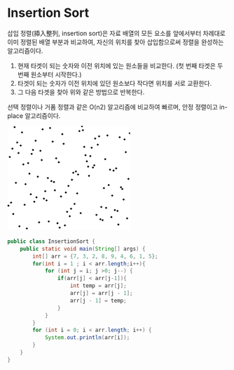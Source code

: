 # Insertion Sort

삽입 정렬(揷入整列, insertion sort)은 자료 배열의 모든 요소를 앞에서부터 차례대로 이미 정렬된 배열 부분과 비교하여, 자신의 위치를 찾아 삽입함으로써 정렬을 완성하는 알고리즘이다.

1. 현재 타겟이 되는 숫자와 이전 위치에 있는 원소들을 비교한다. (첫 번째 타겟은 두 번째 원소부터 시작한다.)
2. 타겟이 되는 숫자가 이전 위치에 있던 원소보다 작다면 위치를 서로 교환한다.
3. 그 다음 타겟을 찾아 위와 같은 방법으로 반복한다. 

선택 정렬이나 거품 정렬과 같은 O(n2) 알고리즘에 비교하여 빠르며, 안정 정렬이고 in-place 알고리즘이다.

![삽입정렬](Insertion_sort_animation.gif)

``` java
public class InsertionSort {
    public static void main(String[] args) {
        int[] arr = {7, 3, 2, 8, 9, 4, 6, 1, 5};
        for(int i = 1 ; i < arr.length;i++){
            for (int j = i; j >0; j--) {
                if(arr[j] < arr[j-1]){
                    int temp = arr[j];
                    arr[j] = arr[j - 1];
                    arr[j - 1] = temp;
                }
            }
        }
        for (int i = 0; i < arr.length; i++) {
            System.out.println(arr[i]);
        }
    }
}

```